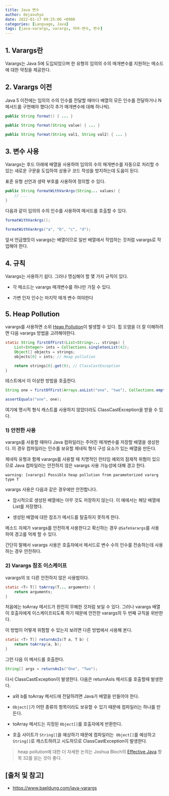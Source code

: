 ```yaml
---
title: Java 변수
author: dejavuhyo
date: 2022-01-17 09:25:00 +0900
categories: [Language, Java]
tags: [java-varargs, varargs, 자바-변수, 변수]
---
```


## 1. Varargs란
Varargs는 Java 5에 도입되었으며 한 유형의 임의의 수의 매개변수를 지원하는 메소드에 대한 약칭을 제공한다.

## 2. Varargs 이전
Java 5 이전에는 임의의 수의 인수를 전달할 때마다 배열의 모든 인수를 전달하거나 N 메서드를 구현해야 했다(각 추가 매개변수에 대해 하나씩).

```java
public String format() { ... }

public String format(String value) { ... }

public String format(String val1, String val2) { ... }
```

## 3. 변수 사용
Varargs는 후드 아래에 배열을 사용하여 임의의 수의 매개변수를 자동으로 처리할 수 있는 새로운 구문을 도입하여 상용구 코드 작성을 방지하는데 도움이 된다.

표준 유형 선언과 생략 부호를 사용하여 정의할 수 있다.

```java
public String formatWithVarArgs(String... values) {
    // ...
}
```

다음과 같이 임의의 수의 인수를 사용하여 메서드를 호출할 수 있다.

```java
formatWithVarArgs();

formatWithVarArgs("a", "b", "c", "d");
```

앞서 언급했듯이 varargs는 배열이므로 일반 배열에서 작업하는 것처럼 varargs로 작업해야 한다.

## 4. 규칙
Varargs는 사용하기 쉽다. 그러나 명심해야 할 몇 가지 규칙이 있다.

* 각 메소드는 varargs 매개변수를 하나만 가질 수 있다.

* 가변 인자 인수는 마지막 매개 변수 여야한다

## 5. Heap Pollution
varargs를 사용하면 소위 [Heap Pollution](https://en.wikipedia.org/wiki/Heap_pollution)이 발생할 수 있다. 힙 오염을 더 잘 이해하려면 다음 varargs 방법을 고려해야한다.

```java
static String firstOfFirst(List<String>... strings) {
    List<Integer> ints = Collections.singletonList(42);
    Object[] objects = strings;
    objects[0] = ints; // Heap pollution

    return strings[0].get(0); // ClassCastException
}
```

테스트에서 이 이상한 방법을 호출한다.

```java
String one = firstOfFirst(Arrays.asList("one", "two"), Collections.emptyList());

assertEquals("one", one);
```

여기에 명시적 형식 캐스트를 사용하지 않았더라도 ClassCastException을 받을 수 있다.

### 1) 안전한 사용
varargs를 사용할 때마다 Java 컴파일러는 주어진 매개변수를 저장할 배열을 생성한다. 이 경우 컴파일러는 인수를 보유할 제네릭 형식 구성 요소가 있는 배열을 만든다.

제네릭 유형과 함께 varargs를 사용할 때 치명적인 런타임 예외의 잠재적 위험이 있으므로 Java 컴파일러는 안전하지 않은 varargs 사용 가능성에 대해 경고 한다.

```text
warning: [varargs] Possible heap pollution from parameterized vararg type T
```

varargs 사용은 다음과 같은 경우에만 안전합니다.

* 암시적으로 생성된 배열에는 아무 것도 저장하지 않는다. 이 예에서는 해당 배열에 List<Integer>를 저장했다.

* 생성된 배열에 대한 참조가 메서드를 탈출하지 못하게 한다.

메소드 자체가 varargs를 안전하게 사용한다고 확신하는 경우 ```@SafeVarargs```를 사용 하여 경고를 억제 할 수 있다.

간단히 말해서 varargs 사용은 호출자에서 메서드로 변수 수의 인수를 전송하는데 사용하는 경우 안전하다.

### 2) Varargs 참조 이스케이프
varargs의 또 다른 안전하지 않은 사용법이다.

```java
static <T> T[] toArray(T... arguments) {
    return arguments;
}
```

처음에는 toArray 메서드가 완전히 무해한 것처럼 보일 수 있다. 그러나 varargs 배열이 호출자에게 이스케이프되도록 하기 때문에 안전한 varargs의 두 번째 규칙을 위반한다.

이 방법이 어떻게 위험할 수 있는지 보려면 다른 방법에서 사용해 본다.

```java
static <T> T[] returnAsIs(T a, T b) {
    return toArray(a, b);
}
```

그런 다음 이 메서드를 호출한다.

```java
String[] args = returnAsIs("One", "Two");
```

다시 ClassCastException이 발생한다. 다음은 returnAsIs 메서드를 호출할때 발생한다.

* a와 b를 toArray 메서드에 전달하려면 Java가 배열을 만들어야 한다.

* ```Object[]```가 어떤 종류의 항목이라도 보유할 수 있기 때문에 컴파일러는 하나를 만든다.

* toArray 메서드는 지정된 ```Object[]```를 호출자에게 반환한다.

* 호출 사이트가 ```String[]```을 예상하기 때문에 컴파일러는``` Object[]```를 예상하고 ```String[]```로 캐스트하려고 시도하므로 ClassCastException이 발생한다.

> heap pollution에 대한 더 자세한 논의는 Joshua Bloch의 [Effective Java](https://www.oreilly.com/library/view/effective-java/9780134686097/) 항목 32를 읽는 것이 좋다.

## [출처 및 참고]
* <https://www.baeldung.com/java-varargs>
